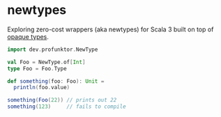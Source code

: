# newtypes

Exploring zero-cost wrappers (aka newtypes) for Scala 3 built on top of [opaque types](https://dotty.epfl.ch/docs/reference/other-new-features/opaques.html).

```scala
import dev.profunktor.NewType

val Foo = NewType.of[Int]
type Foo = Foo.Type

def something(foo: Foo): Unit =
  println(foo.value)

something(Foo(22)) // prints out 22
something(123)     // fails to compile
```
